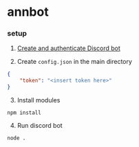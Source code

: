 # annbot

### setup
1. [Create and authenticate Discord
   bot](https://discord.com/developers/docs/topics/oauth2)

2. Create `config.json` in the main directory
```json
{
	"token": "<insert token here>"
}
```

3. Install modules
```
npm install
```

4. Run discord bot
```
node .
```
